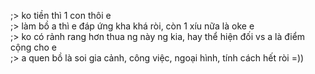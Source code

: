 ;> ko tiền thì 1 con thôi e<br>
;> làm bồ a thì e đáp ứng kha khá ròi, còn 1 xíu nữa là oke e<br>
;> ko có rảnh rang hơn thua ng này ng kia, hay thể hiện đối vs a là điểm cộng cho e<br>
;> a quen bồ là soi gia cảnh, công việc, ngoại hình, tính cách hết ròi =))<br>
